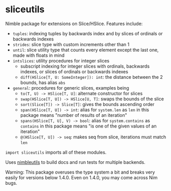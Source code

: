# sliceutils

Nimble package for extensions on Slice/HSlice. Features include:

* `tuples`: indexing tuples by backwards index and by slices of ordinals or backwards indexes
* `strides`: slice type with custom increments other than 1
* `until`: slice utility type that counts every element except the last one, made with floats in mind
* `intslices`: utility procedures for integer slices
  - subscript indexing for integer slices with ordinals, backwards indexes, or slices of ordinals or backwards indexes
  - `diff(HSlice[T, U: SomeInteger]): int`: the distance between the 2 bounds, has alias `abs`
* `general`: procedures for generic slices, examples being
  - `to(T, U) -> HSlice[T, U]`: alternate constructor for slices
  - `swap(HSlice[T, U]) -> HSlice[U, T]`: swaps the bounds of the slice
  - `sort(Slice[T]) -> Slice[T]`: gives the bounds ascending order
  - `span(HSlice[T, U]) -> int`: alias for `system.len` as `len` in this package means "number of results of an iteration"
  - `spans(HSlice[T, U], V) -> bool`: alias for `system.contains` as `contains` in this package means "is one of the given values of an iteration"
  - `@(HSlice[T, U]) -> seq`: makes seq from slice, iterations must match `len`

`import sliceutils` imports all of these modules.

Uses [nimbleutils](https://github.com/metagn/nimbleutils) to build docs and run tests for multiple backends.

Warning: This package overuses the type system a bit and breaks very easily for versions below 1.4.0. Even on 1.4.0, you may come across Nim bugs.
